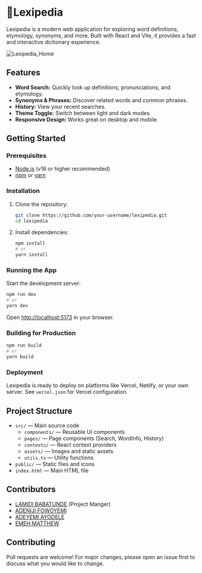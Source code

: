 # 📘Lexipedia

Lexipedia is a modern web application for exploring word definitions, etymology, synonyms, and more. Built with React and Vite, it provides a fast and interactive dictionary experience.

![Lexipedia_Home](https://lexipediaa.netlify.app/lexipedia-home.png)

## Features

- **Word Search:** Quickly look up definitions, pronunciations, and etymology.
- **Synonyms & Phrases:** Discover related words and common phrases.
- **History:** View your recent searches.
- **Theme Toggle:** Switch between light and dark modes.
- **Responsive Design:** Works great on desktop and mobile.

## Getting Started

### Prerequisites

- [Node.js](https://nodejs.org/) (v16 or higher recommended)
- [npm](https://www.npmjs.com/) or [yarn](https://yarnpkg.com/)

### Installation

1. Clone the repository:
   ```bash
   git clone https://github.com/your-username/lexipedia.git
   cd lexipedia
   ```
2. Install dependencies:
   ```bash
   npm install
   # or
   yarn install
   ```

### Running the App

Start the development server:

```bash
npm run dev
# or
yarn dev
```

Open [http://localhost:5173](http://localhost:5173) in your browser.

### Building for Production

```bash
npm run build
# or
yarn build
```

### Deployment

Lexipedia is ready to deploy on platforms like Vercel, Netlify, or your own server. See `vercel.json` for Vercel configuration.

## Project Structure

- `src/` — Main source code
  - `components/` — Reusable UI components
  - `pages/` — Page components (Search, WordInfo, History)
  - `contexts/` — React context providers
  - `assets/` — Images and static assets
  - `utils.ts` — Utility functions
- `public/` — Static files and icons
- `index.html` — Main HTML file

## Contributors

- [LAMIDI BABATUNDE](https://github.com/babatundelmd) (Project Manger)
- [ADENIJI FOWOYEMI](https://github.com/secondfo)
- [ADEYEMI AYODELE](https://github.com/Adeyemi7)
- [EMEH MATTHEW](https://github.com/matthewemeh)

## Contributing

Pull requests are welcome! For major changes, please open an issue first to discuss what you would like to change.
